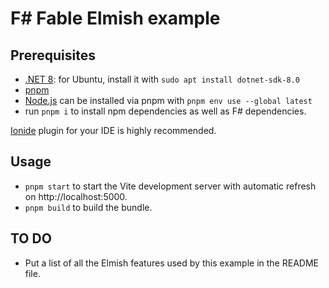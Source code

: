 # F# Fable Elmish example

## Prerequisites

- [.NET 8](https://dotnet.microsoft.com/en-us/download/dotnet): for Ubuntu, install it with `sudo apt install dotnet-sdk-8.0`
- [pnpm](https://pnpm.io/)
- [Node.js](https://nodejs.org/) can be installed via pnpm with `pnpm env use --global latest`
- run `pnpm i` to install npm dependencies as well as F# dependencies.

[Ionide](https://ionide.io/) plugin for your IDE is highly recommended.

## Usage

- `pnpm start` to start the Vite development server with automatic refresh on http://localhost:5000.
- `pnpm build` to build the bundle.

## TO DO

- Put a list of all the Elmish features used by this example in the README file.

